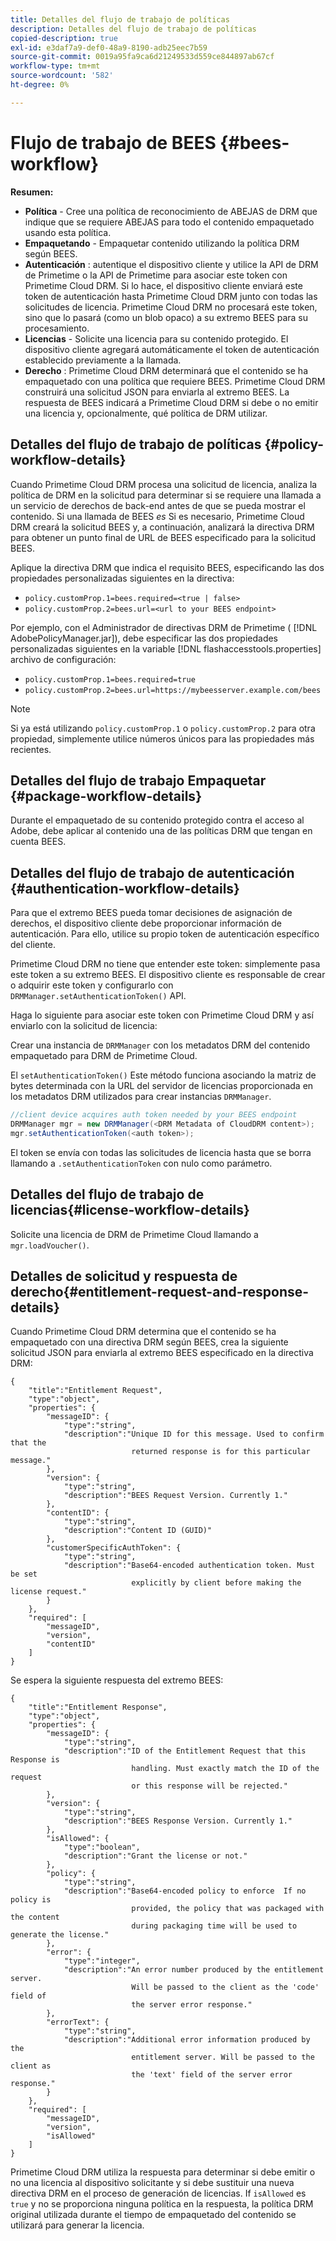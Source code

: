 ```yaml
---
title: Detalles del flujo de trabajo de políticas
description: Detalles del flujo de trabajo de políticas
copied-description: true
exl-id: e3daf7a9-def0-48a9-8190-adb25eec7b59
source-git-commit: 0019a95fa9ca6d21249533d559ce844897ab67cf
workflow-type: tm+mt
source-wordcount: '582'
ht-degree: 0%

---
```


# Flujo de trabajo de BEES {#bees-workflow}

**Resumen:**

* **Política** - Cree una política de reconocimiento de ABEJAS de DRM que indique que se requiere ABEJAS para todo el contenido empaquetado usando esta política.
* **Empaquetando** - Empaquetar contenido utilizando la política DRM según BEES.
* **Autenticación** : autentique el dispositivo cliente y utilice la API de DRM de Primetime o la API de Primetime para asociar este token con Primetime Cloud DRM. Si lo hace, el dispositivo cliente enviará este token de autenticación hasta Primetime Cloud DRM junto con todas las solicitudes de licencia. Primetime Cloud DRM no procesará este token, sino que lo pasará (como un blob opaco) a su extremo BEES para su procesamiento.
* **Licencias** - Solicite una licencia para su contenido protegido. El dispositivo cliente agregará automáticamente el token de autenticación establecido previamente a la llamada.
* **Derecho** : Primetime Cloud DRM determinará que el contenido se ha empaquetado con una política que requiere BEES. Primetime Cloud DRM construirá una solicitud JSON para enviarla al extremo BEES. La respuesta de BEES indicará a Primetime Cloud DRM si debe o no emitir una licencia y, opcionalmente, qué política de DRM utilizar.

## Detalles del flujo de trabajo de políticas {#policy-workflow-details}

Cuando Primetime Cloud DRM procesa una solicitud de licencia, analiza la política de DRM en la solicitud para determinar si se requiere una llamada a un servicio de derechos de back-end antes de que se pueda mostrar el contenido. Si una llamada de BEES *es* Si es necesario, Primetime Cloud DRM creará la solicitud BEES y, a continuación, analizará la directiva DRM para obtener un punto final de URL de BEES especificado para la solicitud BEES.

Aplique la directiva DRM que indica el requisito BEES, especificando las dos propiedades personalizadas siguientes en la directiva:

* `policy.customProp.1=bees.required=<true | false>`
* `policy.customProp.2=bees.url=<url to your BEES endpoint>`

<!--<a id="example_F617FC49A4824C0CB234C92E57D876D3"></a>-->

Por ejemplo, con el Administrador de directivas DRM de Primetime ( [!DNL AdobePolicyManager.jar]), debe especificar las dos propiedades personalizadas siguientes en la variable [!DNL flashaccesstools.properties] archivo de configuración:

* `policy.customProp.1=bees.required=true`
* `policy.customProp.2=bees.url=https://mybeesserver.example.com/bees`

>[!NOTE]
>
>Si ya está utilizando `policy.customProp.1` o `policy.customProp.2` para otra propiedad, simplemente utilice números únicos para las propiedades más recientes.

## Detalles del flujo de trabajo Empaquetar {#package-workflow-details}

Durante el empaquetado de su contenido protegido contra el acceso al Adobe, debe aplicar al contenido una de las políticas DRM que tengan en cuenta BEES.

## Detalles del flujo de trabajo de autenticación {#authentication-workflow-details}

Para que el extremo BEES pueda tomar decisiones de asignación de derechos, el dispositivo cliente debe proporcionar información de autenticación. Para ello, utilice su propio token de autenticación específico del cliente.

Primetime Cloud DRM no tiene que entender este token: simplemente pasa este token a su extremo BEES. El dispositivo cliente es responsable de crear o adquirir este token y configurarlo con `DRMManager.setAuthenticationToken()` API.

Haga lo siguiente para asociar este token con Primetime Cloud DRM y así enviarlo con la solicitud de licencia:

Crear una instancia de `DRMManager` con los metadatos DRM del contenido empaquetado para DRM de Primetime Cloud.

El `setAuthenticationToken()` Este método funciona asociando la matriz de bytes determinada con la URL del servidor de licencias proporcionada en los metadatos DRM utilizados para crear instancias `DRMManager`.

```java
//client device acquires auth token needed by your BEES endpoint  
DRMManager mgr = new DRMManager(<DRM Metadata of CloudDRM content>);  
mgr.setAuthenticationToken(<auth token>);
```

El token se envía con todas las solicitudes de licencia hasta que se borra llamando a `.setAuthenticationToken` con nulo como parámetro.

## Detalles del flujo de trabajo de licencias{#license-workflow-details}

Solicite una licencia de DRM de Primetime Cloud llamando a `mgr.loadVoucher()`.

## Detalles de solicitud y respuesta de derecho{#entitlement-request-and-response-details}

Cuando Primetime Cloud DRM determina que el contenido se ha empaquetado con una directiva DRM según BEES, crea la siguiente solicitud JSON para enviarla al extremo BEES especificado en la directiva DRM:

```
{
    "title":"Entitlement Request",
    "type":"object",
    "properties": {
        "messageID": {
            "type":"string",
            "description":"Unique ID for this message. Used to confirm that the
                           returned response is for this particular message."
        },
        "version": {
            "type":"string",
            "description":"BEES Request Version. Currently 1."
        },
        "contentID": {
            "type":"string",
            "description":"Content ID (GUID)"
        },
        "customerSpecificAuthToken": {
            "type":"string",
            "description":"Base64-encoded authentication token. Must be set
                           explicitly by client before making the license request."
        }
    },
    "required": [
        "messageID",
        "version",
        "contentID"
    ]
}
```

Se espera la siguiente respuesta del extremo BEES:

```
{
    "title":"Entitlement Response",
    "type":"object",
    "properties": {
        "messageID": {
            "type":"string",
            "description":"ID of the Entitlement Request that this Response is
                           handling. Must exactly match the ID of the request
                           or this response will be rejected."
        },
        "version": {
            "type":"string",
            "description":"BEES Response Version. Currently 1."
        },
        "isAllowed": {
            "type":"boolean",
            "description":"Grant the license or not."
        },
        "policy": {
            "type":"string",
            "description":"Base64-encoded policy to enforce  If no policy is
                           provided, the policy that was packaged with the content
                           during packaging time will be used to generate the license."
        },
        "error": {
            "type":"integer",
            "description":"An error number produced by the entitlement server.
                           Will be passed to the client as the 'code' field of
                           the server error response."
        },
        "errorText": {
            "type":"string",
            "description":"Additional error information produced by the
                           entitlement server. Will be passed to the client as
                           the 'text' field of the server error response."
        }
    },
    "required": [
        "messageID",
        "version",
        "isAllowed"
    ]
}
```

Primetime Cloud DRM utiliza la respuesta para determinar si debe emitir o no una licencia al dispositivo solicitante y si debe sustituir una nueva directiva DRM en el proceso de generación de licencias. If `isAllowed` es `true` y no se proporciona ninguna política en la respuesta, la política DRM original utilizada durante el tiempo de empaquetado del contenido se utilizará para generar la licencia.
